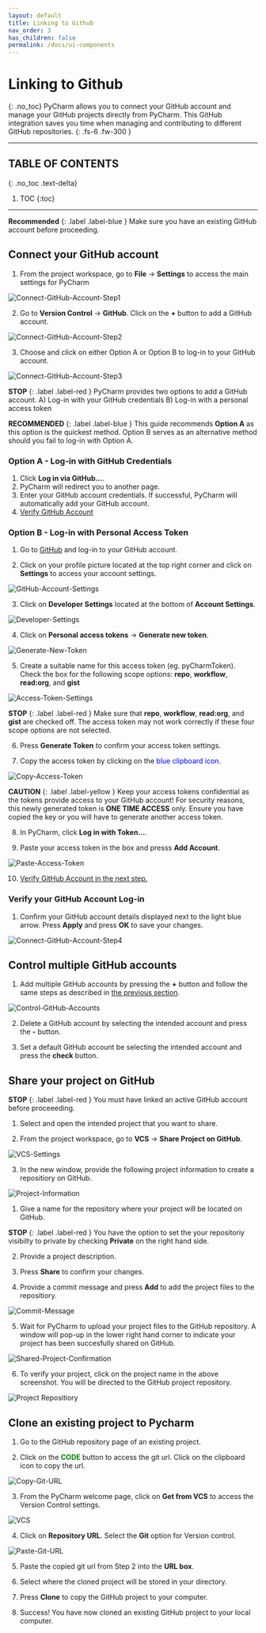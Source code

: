 ```yaml
---
layout: default
title: Linking to Github
nav_order: 3
has_children: false
permalink: /docs/ui-components
---
```


# Linking to Github
{: .no_toc}
PyCharm allows you to connect your GitHub account and manage your GitHub projects directly from PyCharm. This GitHub integration saves you time when managing and contributing to different GitHub repositories.
{: .fs-6 .fw-300 }

---
## TABLE OF CONTENTS
{: .no_toc .text-delta}
1. TOC
{:toc}
---

   **Recommended**
    {: .label .label-blue }
      Make sure you have an existing GitHub account before proceeding.

## Connect your GitHub account
1. From the project workspace, go to **File** -> **Settings** to access the main settings for PyCharm

  ![Connect-GitHub-Account-Step1](https://github.com/harryseo1992/Pycharm-For-Dummies/blob/gh-pages/assets/images/Link-GitHub-AccountLogIn-1.png?raw=true "File -> Settings")

2.  Go to **Version Control** -> **GitHub**. Click on the **+** button to add a GitHub account.

  ![Connect-GitHub-Account-Step2](https://github.com/harryseo1992/Pycharm-For-Dummies/blob/gh-pages/assets/images/Link-GitHub-AccountLogIn-2.png?raw=true "Version Control -> GitHub")

3.  Choose and click on either Option A or Option B to log-in to your GitHub account.

  ![Connect-GitHub-Account-Step3](https://github.com/harryseo1992/Pycharm-For-Dummies/blob/gh-pages/assets/images/Link-GitHub-AccountLogIn-3.png?raw=true "Log-in Options A and B")

   **STOP**
    {: .label .label-red } 
      PyCharm provides two options to add a GitHub account.
      A) Log-in with your GitHub credentials
      B) Log-in with a personal access token
    
   **RECOMMENDED**
    {: .label .label-blue }
      This guide recommends **Option A** as this option is the quickest method. Option B serves as an alternative method should you fail to log-in with Option A.
    
### Option A - Log-in with GitHub Credentials ###
1. Click **Log in via GitHub...**.
2. PyCharm will redirect you to another page. 
3. Enter your GitHub account credentials. If successful, PyCharm will automatically add your GitHub account. 
4. [Verify GitHub Account](#verify-your-github-account-log-in)


### Option B - Log-in with Personal Access Token ###
1. Go to [GitHub](https://github.com/) and log-in to your GitHub account.

2. Click on your profile picture located at the top right corner and click on **Settings** to access your account settings.

  ![GitHub-Account-Settings](https://github.com/harryseo1992/Pycharm-For-Dummies/blob/gh-pages/assets/images/Link-GitHub-AccessTokens-1.png?raw=true "GitHub Account Settings")

3. Click on **Developer Settings** located at the bottom of **Account Settings**.

  ![Developer-Settings](https://github.com/harryseo1992/Pycharm-For-Dummies/blob/gh-pages/assets/images/Link-GitHub-AccessTokens-2.png?raw=true "Developer Settings")

4. Click on **Personal access tokens** -> **Generate new token**.

  ![Generate-New-Token](https://github.com/harryseo1992/Pycharm-For-Dummies/blob/gh-pages/assets/images/Link-GitHub-AccessTokens-3.png?raw=true "Generate New Token")

5. Create a suitable name for this access token (eg. pyCharmToken). Check the box for the following scope options: **repo**, **workflow**, **read:org**, and **gist**

  ![Access-Token-Settings](https://github.com/harryseo1992/Pycharm-For-Dummies/blob/gh-pages/assets/images/Link-GitHub-AccessTokens-4.png?raw=true "Access Token Settings")

  **STOP**
    {: .label .label-red }
      Make sure that **repo**, **workflow**, **read:org**, and **gist** are checked off. The access token may not work correctly if these four scope options are not selected.   

6. Press **Generate Token** to confirm your access token settings.

7. Copy the access token by clicking on the <span style="color:blue">blue clipboard icon</span>.

  ![Copy-Access-Token](https://github.com/harryseo1992/Pycharm-For-Dummies/blob/gh-pages/assets/images/Link-GitHub-AccessTokens-5.png?raw=true "Copy Access Token")

  **CAUTION**
    {: .label .label-yellow }
      Keep your access tokens confidential as the tokens provide access to your GitHub account!
      For security reasons, this newly generated token is **ONE TIME ACCESS** only. 
      Ensure you have copied the key or you will have to generate another access token.

8. In PyCharm, click **Log in with Token...**.

9. Paste your access token in the box and presss **Add Account**. 

  ![Paste-Access-Token](https://github.com/harryseo1992/Pycharm-For-Dummies/blob/gh-pages/assets/images/Link-GitHub-AccountLogIn-4.png?raw=true "Paste Access Token")

10. [Verify GitHub Account in the next step.](#verify-your-github-account-log-in)

### Verify your GitHub Account Log-in
1. Confirm your GitHub account details displayed next to the light blue arrow. Press **Apply** and press **OK** to save your changes. 

  ![Connect-GitHub-Account-Step4](https://github.com/harryseo1992/Pycharm-For-Dummies/blob/gh-pages/assets/images/Link-GitHub-AccountLogIn-5.png?raw=true "Confirm Settings")

## Control multiple GitHub accounts
1. Add multiple GitHub accounts by pressing the **+** button and follow the same steps as described in [the previous section](#connect-your-github-account).

  ![Control-GitHub-Accounts](https://github.com/harryseo1992/Pycharm-For-Dummies/blob/gh-pages/assets/images/Link-GitHub-MultipleAccounts.png?raw=true "Control GitHub Accounts")

2. Delete a GitHub account by selecting the intended account and press the **-** button.

3. Set a default GitHub account be selecting the intended account and press the **check** button.

## Share your project on GitHub

 **STOP**
  {: .label .label-red }
    You must have linked an active GitHub account before proceeeding.
  
1. Select and open the intended project that you want to share.

2. From the project workspace, go to **VCS** -> **Share Project on GitHub**.

  ![VCS-Settings](https://github.com/harryseo1992/Pycharm-For-Dummies/blob/gh-pages/assets/images/Link-GitHub-ShareProject-1.png?raw=true "VCS -> Share Project on GitHub")

3. In the new window, provide the following project information to create a repositiory on GitHub.

  ![Project-Information](https://github.com/harryseo1992/Pycharm-For-Dummies/blob/gh-pages/assets/images/Link-GitHub-ShareProject-2.png?raw=true "Project Information")
  
  1. Give a name for the repository where your project will be located on GitHub.
    
  **STOP**
    {: .label .label-red }
      You have the option to set the your repositoriy visibilty to private by checking **Private** on the right hand side.

  2. Provide a project description.
  
  3. Press **Share** to confirm your changes.

4. Provide a commit message and press **Add** to add the project files to the repositiory.

  ![Commit-Message](https://github.com/harryseo1992/Pycharm-For-Dummies/blob/gh-pages/assets/images/Link-GitHub-ShareProject-3.png?raw=true "Commit Message")

5. Wait for PyCharm to upload your project files to the GitHub repository. A window will pop-up in the lower right hand corner to indicate your project has been succesfully shared on GitHub.

  ![Shared-Project-Confirmation](https://github.com/harryseo1992/Pycharm-For-Dummies/blob/gh-pages/assets/images/Link-GitHub-ShareProject-4.png?raw=true "Shared Project Confirmation")

6. To verify your project, click on the project name in the above screenshot. You will be directed to the GitHub project repository.

  ![Project Repositiory](https://github.com/harryseo1992/Pycharm-For-Dummies/blob/gh-pages/assets/images/Link-GitHub-ShareProject-5.png?raw=true "Project Repositiory")

## Clone an existing project to Pycharm
1. Go to the GitHub repository page of an existing project.

2. Click on the <span style="color:green">**CODE**</span> button to access the git url. Click on the clipboard icon to copy the url.

  ![Copy-Git-URL](https://github.com/harryseo1992/Pycharm-For-Dummies/blob/gh-pages/assets/images/Link-GitHub-CloneRepo-1.png?raw=true "Copy Git URL")

3. From the PyCharm welcome page, click on **Get from VCS** to access the Version Control settings.

  ![VCS](https://github.com/harryseo1992/Pycharm-For-Dummies/blob/gh-pages/assets/images/Link-GitHub-CloneRepo-2.png?raw=true "VCS")

4. Click on **Repository URL**. Select the **Git** option for Version control.

  ![Paste-Git-URL](https://github.com/harryseo1992/Pycharm-For-Dummies/blob/gh-pages/assets/images/Link-GitHub-CloneRepo-3.png?raw=true "Paste Git URL")

5. Paste the copied git url from Step 2 into the **URL box**.

6. Select where the cloned project will be stored in your directory.

7. Press **Clone** to copy the GitHub project to your computer.

8. Success! You have now cloned an existing GitHub project to your local computer.
